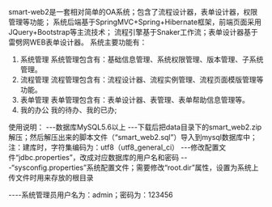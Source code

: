 smart-web2是一套相对简单的OA系统；包含了流程设计器，表单设计器，权限管理等功能；
系统后端基于SpringMVC+Spring+Hibernate框架，前端页面采用JQuery+Bootstrap等主流技术；
流程引擎基于Snaker工作流；表单设计器基于雷劈网WEB表单设计器。
系统主要功能有：
 1. 系统管理
      系统管理包含有：基础信息管理、系统权限管理、版本管理、子系统管理。
 2. 流程管理
      流程管理包含有：流程设计器、流程实例管理、流程页面模版管理等功能。
 3. 表单管理
      表单管理包含有：表单设计器、表管理、表单帮助信息管理等。
 4. 我的办公
      我的待办、我的已办;


使用说明：
---数据库MySQL5.6以上
---下载后把data目录下的smart_web2.zip解压；然后解压出来的脚本文件（“smart_web2.sql”）导入到mysql数据库中；注：建库时，字符集编码为：utf8（utf8_general_ci）
---修改配置文件“jdbc.properties”，改成对应数据库的用户名和密码
---“sysconfig.properties”系统配置文件；需要修改“root.dir”属性，设置为系统上传文件时用来存放的根目录

----系统管理员用户名为：admin；密码为：123456